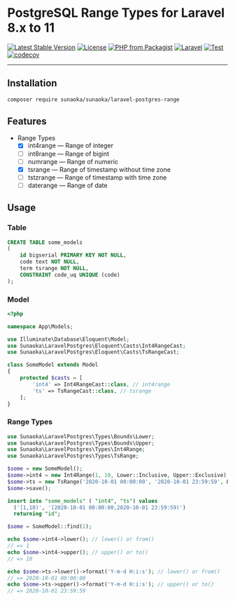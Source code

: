 # PostgreSQL Range Types for Laravel 8.x to 11

[![Latest Stable Version](https://poser.pugx.org/sunaoka/sunaoka/laravel-postgres-range/v/stable)](https://packagist.org/packages/sunaoka/sunaoka/laravel-postgres-range)
[![License](https://poser.pugx.org/sunaoka/sunaoka/laravel-postgres-range/license)](https://packagist.org/packages/sunaoka/sunaoka/laravel-postgres-range)
[![PHP from Packagist](https://img.shields.io/packagist/php-v/sunaoka/sunaoka/laravel-postgres-range)](composer.json)
[![Laravel](https://img.shields.io/badge/laravel-%3E=%208.x-red)](https://laravel.com/)
[![Test](https://github.com/sunaoka/sunaoka/laravel-postgres-range/actions/workflows/test.yml/badge.svg)](https://github.com/sunaoka/sunaoka/laravel-postgres-range/actions/workflows/test.yml)
[![codecov](https://codecov.io/gh/sunaoka/sunaoka/laravel-postgres-range/branch/develop/graph/badge.svg)](https://codecov.io/gh/sunaoka/sunaoka/laravel-postgres-range)

----

## Installation

```bash
composer require sunaoka/sunaoka/laravel-postgres-range
```

## Features

- Range Types
    - [x] int4range — Range of integer
    - [ ] int8range — Range of bigint
    - [ ] numrange — Range of numeric
    - [x] tsrange — Range of timestamp without time zone
    - [ ] tstzrange — Range of timestamp with time zone
    - [ ] daterange — Range of date

## Usage

### Table

```sql
CREATE TABLE some_models
(
    id bigserial PRIMARY KEY NOT NULL,
    code text NOT NULL,
    term tsrange NOT NULL,
    CONSTRAINT code_uq UNIQUE (code)
);
```

### Model

```php
<?php

namespace App\Models;

use Illuminate\Database\Eloquent\Model;
use Sunaoka\LaravelPostgres\Eloquent\Casts\Int4RangeCast;
use Sunaoka\LaravelPostgres\Eloquent\Casts\TsRangeCast;

class SomeModel extends Model
{
    protected $casts = [
        'int4' => Int4RangeCast::class, // int4range
        'ts' => TsRangeCast::class, // tsrange
    ];
}
```

### Range Types

```php
use Sunaoka\LaravelPostgres\Types\Bounds\Lower;
use Sunaoka\LaravelPostgres\Types\Bounds\Upper;
use Sunaoka\LaravelPostgres\Types\Int4Range;
use Sunaoka\LaravelPostgres\Types\TsRange;

$some = new SomeModel();
$some->int4 = new Int4Range(1, 10, Lower::Inclusive, Upper::Exclusive);
$some->ts = new TsRange('2020-10-01 00:00:00', '2020-10-01 23:59:59', Lower::Inclusive, Upper::Exclusive);
$some->save();
```

```sql
insert into "some_models" ( "int4", "ts") values
  ('[1,10)', '[2020-10-01 00:00:00,2020-10-01 23:59:59)')
  returning "id";
```

```php
$some = SomeModel::find(1);

echo $some->int4->lower(); // lower() or from()
// => 1
echo $some->int4->upper(); // upper() or to()
// => 10

echo $some->ts->lower()->format('Y-m-d H:i:s'); // lower() or from()
// => 2020-10-01 00:00:00
echo $some->ts->upper()->format('Y-m-d H:i:s'); // upper() or to()
// => 2020-10-01 23:59:59
```
